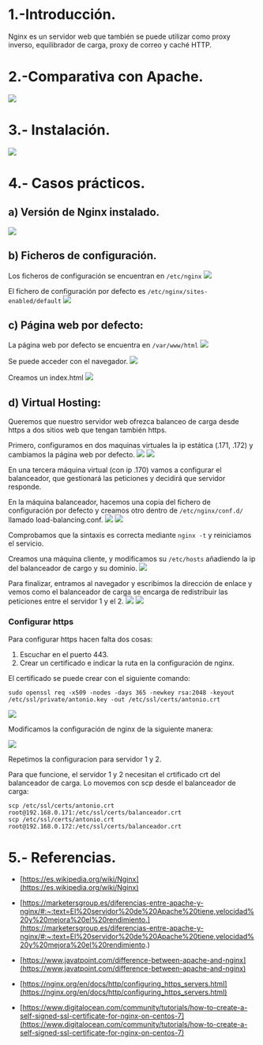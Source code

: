 # 1.-Introducción.
Nginx es un servidor web que también se puede utilizar como proxy inverso, equilibrador de carga, proxy de correo y caché HTTP.

# 2.-Comparativa con Apache.
![](imagenes/Captura.PNG)

# 3.- Instalación.
![](imagenes/instalacion.PNG)

# 4.- Casos prácticos.
## a) Versión de Nginx instalado.
![](imagenes/version.PNG)

## b) Ficheros de configuración.
Los ficheros de configuración se encuentran en `/etc/nginx`
![](imagenes/configuracion.PNG)

El fichero de configuración por defecto es `/etc/nginx/sites-enabled/default` 
![](imagenes/confdefault.PNG)


## c) Página web por defecto:
La página web por defecto se encuentra en `/var/www/html` 
![](imagenes/index.PNG)

Se puede acceder con el navegador.
![](imagenes/paginapordefecto.PNG)

Creamos un index.html
![](imagenes/personalizada.PNG)

## d) Virtual Hosting:
Queremos que nuestro servidor web ofrezca balanceo de carga desde https  a dos sitios web que tengan también https.

Primero, configuramos en dos maquinas virtuales la ip estática (.171, .172) y cambiamos la página web por defecto.
![](imagenes/servidor1index.PNG)
![](imagenes/servidor2index.PNG)

En una tercera máquina virtual (con ip .170) vamos a configurar el balanceador, que gestionará las peticiones y decidirá que servidor responde.

En la máquina balanceador, hacemos una copia del fichero de configuración por defecto y creamos otro dentro de `/etc/nginx/conf.d/` llamado load-balancing.conf.
![](imagenes/cambiarConfDefecto.PNG)
![](imagenes/configuracionBalanceador.PNG)

Comprobamos que la sintaxis es correcta mediante `nginx -t` y reiniciamos el servicio.

Creamos una máquina cliente, y modificamos su `/etc/hosts` añadiendo la ip del balanceador de cargo y su dominio.
 ![](imagenes/hostCliente.PNG)

 Para finalizar, entramos al navegador y escribimos la dirección de enlace y vemos como el balanceador de carga se encarga de redistribuir las peticiones entre el servidor 1 y el 2.
 ![](imagenes/comprobacionServidor1.PNG)
![](imagenes/comprobacionServidor2.PNG)

### Configurar https
Para configurar https hacen falta dos cosas:
1. Escuchar en el puerto 443.
2. Crear un certificado e indicar la ruta en la configuración de nginx.

El certificado se puede crear con el siguiente comando:

```
sudo openssl req -x509 -nodes -days 365 -newkey rsa:2048 -keyout /etc/ssl/private/antonio.key -out /etc/ssl/certs/antonio.crt
```

 ![](imagenes/crearCertificado.PNG)

 Modificamos la configuración de nginx de la siguiente manera:

 ![](imagenes/configuracionSSL.PNG)

Repetimos la configuracion para servidor 1 y 2.

Para que funcione, el servidor 1 y 2 necesitan el crtificado crt del balanceador de carga.
Lo movemos con scp desde el balanceador de carga:
```
scp /etc/ssl/certs/antonio.crt root@192.168.0.171:/etc/ssl/certs/balanceador.crt
scp /etc/ssl/certs/antonio.crt root@192.168.0.172:/etc/ssl/certs/balanceador.crt
```










# 5.- Referencias.
- [https://es.wikipedia.org/wiki/Nginx](https://es.wikipedia.org/wiki/Nginx)

- [https://marketersgroup.es/diferencias-entre-apache-y-nginx/#:~:text=El%20servidor%20de%20Apache%20tiene,velocidad%20y%20mejora%20el%20rendimiento.](https://marketersgroup.es/diferencias-entre-apache-y-nginx/#:~:text=El%20servidor%20de%20Apache%20tiene,velocidad%20y%20mejora%20el%20rendimiento.)

- [https://www.javatpoint.com/difference-between-apache-and-nginx](https://www.javatpoint.com/difference-between-apache-and-nginx)

- [https://nginx.org/en/docs/http/configuring_https_servers.html](https://nginx.org/en/docs/http/configuring_https_servers.html)

- [https://www.digitalocean.com/community/tutorials/how-to-create-a-self-signed-ssl-certificate-for-nginx-on-centos-7](https://www.digitalocean.com/community/tutorials/how-to-create-a-self-signed-ssl-certificate-for-nginx-on-centos-7)